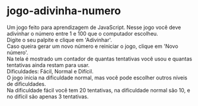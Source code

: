 # jogo-adivinha-numero
Um jogo feito para aprendizagem de JavaScript. Nesse jogo você deve adivinhar o número entre 1 e 100 que o computador escolheu.<br>
Digite o seu palpite e clique em 'Adivinhar'.<br>
Caso queira gerar um novo número e reiniciar o jogo, clique em 'Novo número'. <br>
Na tela é mostrado um contador de quantas tentativas você usou e quantas tentativas ainda restam para usar. <br>
Dificuldades: Fácil, Normal e Difícil. <br>
O jogo inicia na dificuldade normal, mas você pode escolher outros níveis de dificuldades. <br>
Na dificuldade fácil você tem 20 tentativas, na dificuldade normal são 10, e no difícil são apenas 3 tentativas. <br>
